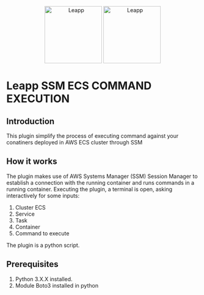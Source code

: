 <p align="center">
  <img src="https://github.com/Noovolari/leapp/blob/master/.github/images/README-1.png#gh-dark-mode-only" alt="Leapp" height="150" />
    <img src="https://github.com/Noovolari/leapp/blob/master/.github/images/README-1-dark.png#gh-light-mode-only" alt="Leapp" height="150" />
</p>

# Leapp SSM ECS COMMAND EXECUTION

## Introduction
This plugin simplify the process of executing command against your conatiners deployed in AWS ECS cluster through SSM

## How it works
The plugin makes use of AWS Systems Manager (SSM) Session Manager to establish a connection with the running container and runs commands in a running container.
Executing the plugin, a terminal is open, asking interactively for some inputs:

1. Cluster ECS
1. Service
1. Task
1. Container
1. Command to execute

The plugin is a python script.

## Prerequisites

1. Python 3.X.X installed.
1. Module Boto3 installed in python

